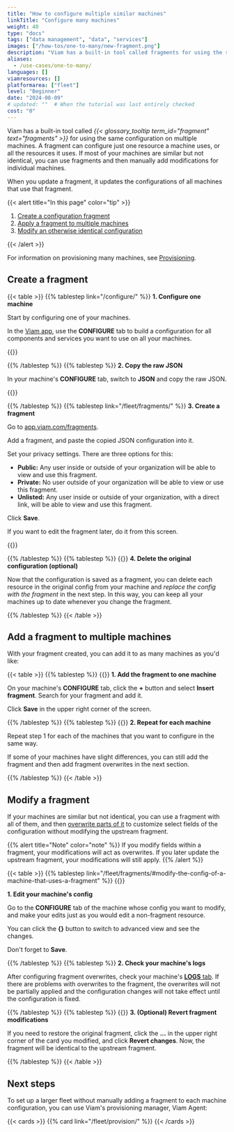 ```yaml
---
title: "How to configure multiple similar machines"
linkTitle: "Configure many machines"
weight: 40
type: "docs"
tags: ["data management", "data", "services"]
images: ["/how-tos/one-to-many/new-fragment.png"]
description: "Viam has a built-in tool called fragments for using the same configuration on multiple machines."
aliases:
  - /use-cases/one-to-many/
languages: []
viamresources: []
platformarea: ["fleet"]
level: "Beginner"
date: "2024-08-09"
# updated: ""  # When the tutorial was last entirely checked
cost: "0"
---
```


Viam has a built-in tool called _{{< glossary_tooltip term_id="fragment" text="fragments" >}}_ for using the same configuration on multiple machines.
A fragment can configure just one resource a machine uses, or all the resources it uses.
If most of your machines are similar but not identical, you can use fragments and then manually add modifications for individual machines.

When you update a fragment, it updates the configurations of all machines that use that fragment.

{{< alert title="In this page" color="tip" >}}

1. [Create a configuration fragment](#create-a-fragment)
1. [Apply a fragment to multiple machines](#add-a-fragment-to-multiple-machines)
1. [Modify an otherwise identical configuration](#modify-a-fragment)

{{< /alert >}}

For information on provisioning many machines, see [Provisioning](/fleet/provision/).

## Create a fragment

{{< table >}}
{{% tablestep link="/configure/" %}}
**1. Configure one machine**

Start by configuring one of your machines.

In the [Viam app](https://app.viam.com), use the **CONFIGURE** tab to build a configuration for all components and services you want to use on all your machines.

{{<imgproc src="/how-tos/one-to-many/config.png" resize="800x" class="fill aligncenter" style="max-width: 400px" declaredimensions=true alt="Configuration builder UI">}}

{{% /tablestep %}}
{{% tablestep %}}
**2. Copy the raw JSON**

In your machine's **CONFIGURE** tab, switch to **JSON** and copy the raw JSON.

{{<imgproc src="/how-tos/one-to-many/raw-json.png" resize="700x" class="fill aligncenter" style="max-width: 400px" declaredimensions=true alt="JSON subtab of the CONFIGURE tab">}}

{{% /tablestep %}}
{{% tablestep link="/fleet/fragments/" %}}
**3. Create a fragment**

Go to [app.viam.com/fragments](https://app.viam.com/fragments).

Add a fragment, and paste the copied JSON configuration into it.

Set your privacy settings.
There are three options for this:

- **Public:** Any user inside or outside of your organization will be able to view and use this fragment.
- **Private:** No user outside of your organization will be able to view or use this fragment.
- **Unlisted:** Any user inside or outside of your organization, with a direct link, will be able to view and use this fragment.

Click **Save**.

If you want to edit the fragment later, do it from this screen.

{{<imgproc src="/how-tos/one-to-many/new-fragment.png" resize="700x" class="fill aligncenter" style="max-width: 350px" declaredimensions=true alt="app.viam.com/fragment interface">}}

{{% /tablestep %}}
{{% tablestep %}}
{{<imgproc src="/how-tos/one-to-many/delete.png" class="fill alignleft" resize="500x" style="max-width: 200px" declaredimensions=true alt="Delete">}}
**4. Delete the original configuration (optional)**

Now that the configuration is saved as a fragment, you can delete each resource in the original config from your machine and _replace the config with the fragment_ in the next step.
In this way, you can keep all your machines up to date whenever you change the fragment.

{{% /tablestep %}}
{{< /table >}}

## Add a fragment to multiple machines

With your fragment created, you can add it to as many machines as you'd like:

{{< table >}}
{{% tablestep %}}
{{<imgproc src="appendix/try-viam/rover-resources/fragments/fragments_list.png" resize="800x" class="fill alignleft imgzoom" style="max-width: 250px" declaredimensions=true alt="Add fragment">}}
**1. Add the fragment to one machine**

On your machine's **CONFIGURE** tab, click the **+** button and select **Insert fragment**.
Search for your fragment and add it.

Click **Save** in the upper right corner of the screen.

{{% /tablestep %}}
{{% tablestep %}}
{{<imgproc src="/how-tos/one-to-many/repeat.svg" class="fill alignleft" style="max-width: 120px"  declaredimensions=true alt="Repeat">}}
**2. Repeat for each machine**

Repeat step 1 for each of the machines that you want to configure in the same way.

If some of your machines have slight differences, you can still add the fragment and then add fragment overwrites in the next section.

{{% /tablestep %}}
{{< /table >}}

## Modify a fragment

If your machines are similar but not identical, you can use a fragment with all of them, and then [overwrite parts of it](/fleet/fragments/#modify-the-config-of-a-machine-that-uses-a-fragment) to customize select fields of the configuration without modifying the upstream fragment.

{{% alert title="Note" color="note" %}}
If you modify fields within a fragment, your modifications will act as overwrites.
If you later update the upstream fragment, your modifications will still apply.
{{% /alert %}}

{{< table >}}
{{% tablestep link="/fleet/fragments/#modify-the-config-of-a-machine-that-uses-a-fragment" %}}
{{<gif webm_src="/how-tos/fragment-overwrite.webm" mp4_src="/how-tos/fragment-overwrite.mp4" alt="A motor config panel from a fragment being edited with different direction and pwm pin values." max-width="500px" class="aligncenter" >}}

<!-- markdownlint-disable MD036 -->

**1. Edit your machine's config**

Go to the **CONFIGURE** tab of the machine whose config you want to modify, and make your edits just as you would edit a non-fragment resource.

You can click the **{}** button to switch to advanced view and see the changes.

Don't forget to **Save**.

{{% /tablestep %}}
{{% tablestep %}}
**2. Check your machine's logs**

After configuring fragment overwrites, check your machine's [**LOGS** tab](/cloud/machines/#logs).
If there are problems with overwrites to the fragment, the overwrites will not be partially applied and the configuration changes will not take effect until the configuration is fixed.

{{% /tablestep %}}
{{% tablestep %}}
{{<imgproc src="/how-tos/one-to-many/reset.png" class="fill alignleft" resize="500x" style="max-width: 250px"  declaredimensions=true alt="Reset to fragment">}}
**3. (Optional) Revert fragment modifications**

If you need to restore the original fragment, click the **...** in the upper right corner of the card you modified, and click **Revert changes**.
Now, the fragment will be identical to the upstream fragment.

{{% /tablestep %}}
{{< /table >}}

## Next steps

To set up a larger fleet without manually adding a fragment to each machine configuration, you can use Viam's provisioning manager, Viam Agent:

{{< cards >}}
{{% card link="/fleet/provision/" %}}
{{< /cards >}}
